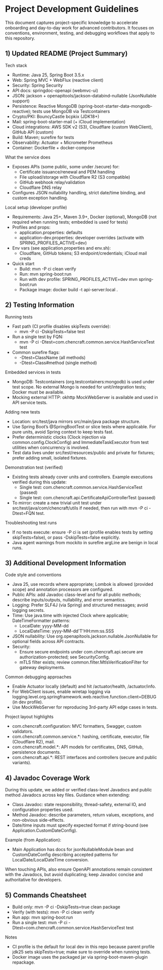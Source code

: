# Project Development Guidelines

This document captures project-specific knowledge to accelerate onboarding and day-to-day work for advanced
contributors. It focuses on conventions, environment, testing, and debugging workflows that apply to this repository.

## 1) Updated README (Project Summary)

Tech stack

- Runtime: Java 25, Spring Boot 3.5.x
- Web: Spring MVC + WebFlux (reactive client)
- Security: Spring Security
- API docs: springdoc-openapi (webmvc-ui)
- JSON: jackson + openapitools/jackson-databind-nullable (JsonNullable support)
- Persistence: Reactive MongoDB (spring-boot-starter-data-mongodb-reactive); tests use MongoDB via Testcontainers
- Crypto/PKI: BouncyCastle bcpkix (JDK18+)
- Mail: spring-boot-starter-mail (+ iCloud implementation)
- Cloud integrations: AWS SDK v2 (S3), Cloudflare (custom WebClient), GitHub API (custom)
- Build: Maven; surefire for tests
- Observability: Actuator + Micrometer Prometheus
- Container: Dockerfile + docker-compose

What the service does

- Exposes APIs (some public, some under /secure) for:
    - Certificate issuance/renewal and PEM handling
    - File upload/storage with Cloudflare R2 (S3 compatible)
    - GitHub webhook relay/validation
    - Cloudflare DNS relay
- Configures JSON nullability handling, strict date/time binding, and custom exception handling.

Local setup (developer profile)

- Requirements: Java 25+, Maven 3.9+, Docker (optional), MongoDB (not required when running tests; embedded is used for
  tests)
- Profiles and props:
    - application.properties: defaults
    - application-dev.properties: developer overrides (activate with SPRING_PROFILES_ACTIVE=dev)
- Env vars (see application.properties and env.sh):
    - Cloudflare, GitHub tokens; S3 endpoint/credentials; iCloud mail creds
- Quick start
    - Build: mvn -P ci clean verify
    - Run: mvn spring-boot:run
    - Run with dev profile: SPRING_PROFILES_ACTIVE=dev mvn spring-boot:run
    - Package image: docker build -t api-server:local .

## 2) Testing Information

Running tests

- Fast path (CI profile disables skipTests override):
    - mvn -P ci -DskipTests=false test
- Run a single test by FQN:
    - mvn -P ci -Dtest=com.chencraft.common.service.HashServiceTest test
- Common surefire flags:
    - -Dtest=ClassName     (all methods)
    - -Dtest=Class#method  (single method)

Embedded services in tests

- MongoDB: Testcontainers (org.testcontainers:mongodb) is used under test scope. No external Mongo is needed for unit/integration tests; Docker must be available.
- Mocking external HTTP: okhttp MockWebServer is available and used in API service tests.

Adding new tests

- Location: src/test/java mirrors src/main/java package structure.
- Use Spring Boot’s @SpringBootTest or slice tests where applicable. For pure units, avoid Spring context to keep tests
  fast.
- Prefer deterministic clocks (Clock injection via common.config.ClockConfig) and ImmediateTaskExecutor from test
  utilities when concurrency is involved.
- Test data lives under src/test/resources/public and private for fixtures; prefer adding small, isolated fixtures.

Demonstration test (verified)

- Existing tests already cover units and controllers. Example executions verified during this update:
    - Single test: com.chencraft.common.service.HashServiceTest (passed)
    - Single test: com.chencraft.api.CertificateApiControllerTest (passed)
- To mirror: create a new trivial unit test under src/test/java/com/chencraft/utils if needed, then run with mvn -P ci
  -Dtest=FQN test.

Troubleshooting test runs

- If no tests execute: ensure -P ci is set (profile enables tests by setting skipTests=false), or pass -DskipTests=false
  explicitly.
- Java agent warnings from mockito in surefire argLine are benign in local runs.

## 3) Additional Development Information

Code style and conventions

- Java 25, use records where appropriate; Lombok is allowed (provided scope) and annotation processors are configured.
- Public APIs: add Javadoc class-level and for all public methods; describe inputs/outputs, nullability, and error
  semantics.
- Logging: Prefer SLF4J (via Spring) and structured messages; avoid logging secrets.
- Time: Use java.time with injected Clock where applicable; DateTimeFormatter patterns:
    - LocalDate: yyyy-MM-dd
    - LocalDateTime: yyyy-MM-dd'T'HH:mm:ss.SSS
- JSON nullability: Use org.openapitools.jackson.nullable.JsonNullable for optional fields across API contracts.
- Security:
    - Ensure secure endpoints under com.chencraft.api.secure are authorization-protected; see SecurityConfig.
    - mTLS filter exists; review common.filter.MtlsVerificationFilter for gateway deployments.

Common debugging approaches

- Enable Actuator locally (default) and hit /actuator/health, /actuator/info.
- For WebClient issues, enable wiretap logging via
  logging.level.org.springframework.web.reactive.function.client=DEBUG (in dev profile).
- Use MockWebServer for reproducing 3rd-party API edge cases in tests.

Project layout highlights

- com.chencraft.configuration: MVC formatters, Swagger, custom validators.
- com.chencraft.common.service.*: hashing, certificate, executor, file (Cloudflare R2), mail.
- com.chencraft.model.*: API models for certificates, DNS, GitHub, persistence documents.
- com.chencraft.api.*: REST interfaces and controllers (secure and public variants).

## 4) Javadoc Coverage Work

During this update, we added or verified class-level Javadocs and public method Javadocs across key files. Guidance when
extending:

- Class Javadoc: state responsibility, thread-safety, external IO, and configuration properties used.
- Method Javadoc: describe parameters, return values, exceptions, and non-obvious side-effects.
- Date/time inputs must specify expected format if string-bound (see Application.CustomDateConfig).

Example (from Application):

- Main Application has docs for jsonNullableModule bean and CustomDateConfig describing accepted patterns for
  LocalDate/LocalDateTime conversion.

When touching APIs, also ensure OpenAPI annotations remain consistent with the Javadocs, but avoid duplicating; keep
Javadoc concise and authoritative for developers.

## 5) Commands Cheatsheet

- Build only: mvn -P ci -DskipTests=true clean package
- Verify (with tests): mvn -P ci clean verify
- Run app: mvn spring-boot:run
- Run a single test: mvn -P ci -Dtest=com.chencraft.common.service.HashServiceTest test

Notes

- CI profile is the default for local dev in this repo because parent profile jdk25 sets skipTests=true; make sure to
  override when running tests.
- Docker image uses the packaged jar via spring-boot-maven-plugin repackage.
